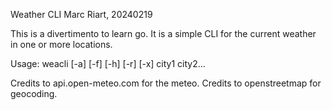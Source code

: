 Weather CLI
Marc Riart, 20240219

This is a divertimento to learn go. It is a simple CLI for the current weather in one or more locations.

Usage: weacli [-a] [-f] [-h] [-r] [-x] city1 city2...

Credits to api.open-meteo.com for the meteo.
Credits to openstreetmap for geocoding.